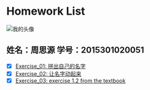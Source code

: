 # Homework List
![我的头像]()
## 姓名：周思源 学号：2015301020051

- [x] [Exercise_01: 拼出自己的名字](https://github.com/zhousiyuan12138/compuational_physics_N2015301020051/blob/master/Exercise_01.md)
- [x] [Exercise_02: 让名字动起来](https://github.com/zhousiyuan12138/compuational_physics_N2015301020051/blob/master/Exercise_02.md)
- [x] [Exercise_03: exercise 1.2 from the textbook](https://github.com/zhousiyuan12138/compuational_physics_N2015301020051/tree/master/Exercise%2003)
